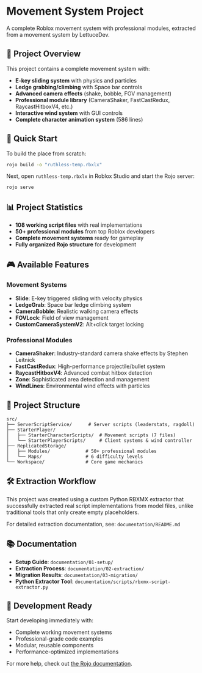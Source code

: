 # Movement System Project
A complete Roblox movement system with professional modules, extracted from a movement system by LettuceDev.

## 🎯 Project Overview
This project contains a complete movement system with:
- **E-key sliding system** with physics and particles
- **Ledge grabbing/climbing** with Space bar controls
- **Advanced camera effects** (shake, bobble, FOV management)
- **Professional module library** (CameraShaker, FastCastRedux, RaycastHitboxV4, etc.)
- **Interactive wind system** with GUI controls
- **Complete character animation system** (586 lines)

## 🚀 Quick Start
To build the place from scratch:

```bash
rojo build -o "ruthless-temp.rbxlx"
```

Next, open `ruthless-temp.rbxlx` in Roblox Studio and start the Rojo server:

```bash
rojo serve
```

## 📊 Project Statistics
- **108 working script files** with real implementations
- **50+ professional modules** from top Roblox developers
- **Complete movement systems** ready for gameplay
- **Fully organized Rojo structure** for development

## 🎮 Available Features
### Movement Systems
- **Slide**: E-key triggered sliding with velocity physics
- **LedgeGrab**: Space bar ledge climbing system  
- **CameraBobble**: Realistic walking camera effects
- **FOVLock**: Field of view management
- **CustomCameraSystemV2**: Alt+click target locking

### Professional Modules
- **CameraShaker**: Industry-standard camera shake effects by Stephen Leitnick
- **FastCastRedux**: High-performance projectile/bullet system
- **RaycastHitboxV4**: Advanced combat hitbox detection  
- **Zone**: Sophisticated area detection and management
- **WindLines**: Environmental wind effects with particles

## 📁 Project Structure
```
src/
├── ServerScriptService/      # Server scripts (leaderstats, ragdoll)
├── StarterPlayer/
│   ├── StarterCharacterScripts/  # Movement scripts (7 files)
│   └── StarterPlayerScripts/     # Client systems & wind controller
├── ReplicatedStorage/
│   ├── Modules/             # 50+ professional modules
│   └── Maps/                # 6 difficulty levels
└── Workspace/               # Core game mechanics
```

## 🛠️ Extraction Workflow
This project was created using a custom Python RBXMX extractor that successfully extracted real script implementations from model files, unlike traditional tools that only create empty placeholders.

For detailed extraction documentation, see: `documentation/README.md`

## 📚 Documentation
- **Setup Guide**: `documentation/01-setup/`
- **Extraction Process**: `documentation/02-extraction/`  
- **Migration Results**: `documentation/03-migration/`
- **Python Extractor Tool**: `documentation/scripts/rbxmx-script-extractor.py`

## 🎯 Development Ready
Start developing immediately with:
- Complete working movement systems
- Professional-grade code examples
- Modular, reusable components
- Performance-optimized implementations

For more help, check out [the Rojo documentation](https://rojo.space/docs).